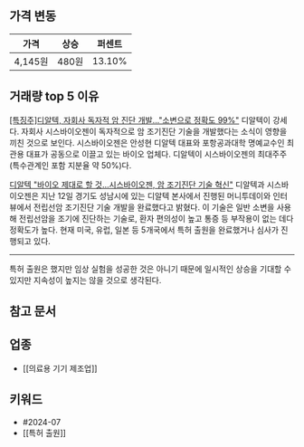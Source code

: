 ## 가격 변동
| 가격     | 상승   | 퍼센트    |
| ------ | ---- | ------ |
| 4,145원 | 480원 | 13.10% |
## 거래량 top 5 이유
[[특징주]디알텍, 자회사 독자적 암 진단 개발…"소변으로 정확도 99%"](https://n.news.naver.com/mnews/article/277/0005445669)
디알텍이 강세다. 자회사 시스바이오젠이 독자적으로 암 조기진단 기술을 개발했다는 소식이 영향을 끼친 것으로 보인다. 시스바이오젠은 안성현 디알텍 대표와 포항공과대학 명예교수인 최관용 대표가 공동으로 이끌고 있는 바이오 업체다. 디알텍이 시스바이오젠의 최대주주(특수관계인 포함 지분율 약 50%)다.

[디알텍 "바이오 제대로 할 것…시스바이오젠, 암 조기진단 기술 혁신"](https://n.news.naver.com/mnews/article/008/0005063581)
디알텍과 시스바이오젠은 지난 12일 경기도 성남시에 있는 디알텍 본사에서 진행된 머니투데이와 인터뷰에서 전립선암 조기진단 기술 개발을 완료했다고 밝혔다. 이 기술은 일반 소변을 사용해 전립선암을 조기에 진단하는 기술로, 환자 편의성이 높고 통증 등 부작용이 없는 데다 정확도가 높다. 현재 미국, 유럽, 일본 등 5개국에서 특허 출원을 완료했거나 심사가 진행되고 있다.

---
특허 출원은 했지만 임상 실험을 성공한 것은 아니기 때문에 일시적인 상승을 기대할 수 있지만 지속성이 높지는 않을 것으로 생각된다.
## 참고 문서

## 업종
- [[의료용 기기 제조업]]
## 키워드
- #2024-07 
- [[특허 출원]]
